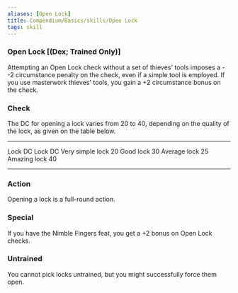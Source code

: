 ```yaml
---
aliases: [Open Lock]
title: Compendium/Basics/skills/Open Lock
tags: skill
---
```

### Open Lock [(Dex; Trained Only)]

Attempting an Open Lock check without a set of thieves' tools imposes a
--2 circumstance penalty on the check, even if a simple tool is
employed. If you use masterwork thieves' tools, you gain a +2
circumstance bonus on the check.

### Check
The DC for opening a lock varies from 20 to 40, depending on
the quality of the lock, as given on the table below.

  ------------------ ---- -------------- ----
  Lock               DC   Lock           DC
  Very simple lock   20   Good lock      30
  Average lock       25   Amazing lock   40
  ------------------ ---- -------------- ----

### Action
Opening a lock is a full-round action.

### Special
If you have the Nimble Fingers feat, you get a +2 bonus on
Open Lock checks.

### Untrained
You cannot pick locks untrained, but you might
successfully force them open.
